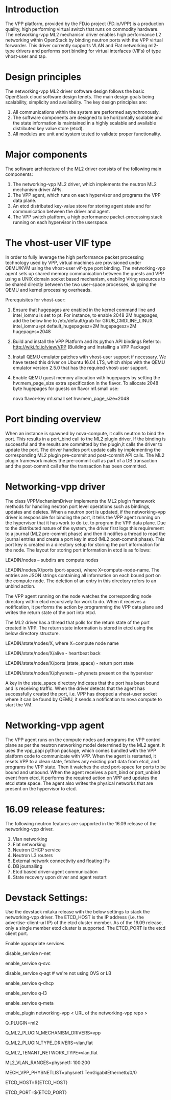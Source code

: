 # Introduction

The VPP platform, provided by the FD.io project (FD.io/VPP) is a production quality, high performing virtual switch that runs on commodity hardware. The networking-vpp ML2 mechanism driver enables high performance L2 networking within OpenStack by binding neutron ports with the VPP virtual forwarder. This driver currently supports VLAN and Flat networking ml2-type drivers and performs port binding for virtual interfaces (VIFs) of type vhost-user and tap.

# Design principles

The networking-vpp ML2 driver software design follows the basic OpenStack cloud software design tenets. The main design goals being scalability, simplicity and availability. The key design principles are:
1) All communications within the system are performed asynchronously. 
2) The software components are designed to be horizontally scalable and the state information is maintained in a highly scalable and available distributed key value store (etcd). 
3) All modules are unit and system tested to validate proper functionality. 

# Major components

The software architecture of the ML2 driver consists of the following main components:

1) The networking-vpp ML2 driver, which implements the neutron ML2 mechanism driver APIs.
2) The VPP agent, which runs on each hypervisor and programs the VPP data plane.
3) An etcd distributed key-value store for storing agent state and for communication between the driver and agent. 
4) The VPP switch platform, a high performance packet-processing stack running on each hypervisor in the userspace. 
  	
# The vhost-user VIF type

In order to fully leverage the high performance packet processing technology used by VPP, virtual machines are provisioned under QEMU/KVM using the vhost-user vif-type port binding. The networking-vpp agent sets up shared memory communication between the guests and VPP using a UNIX domain socket based mechanism, enabling Vring resources to be shared directly between the two user-space processes, skipping the QEMU and kernel processing overheads.

Prerequisites for vhost-user:
 	
1)	Ensure that hugepages are enabled in the kernel command line and intel_iommu is set to pt. For instance, to enable 2048 2M hugepages, add the below line to /etc/default/grub for GRUB_CMDLINE_LINUX
intel_iommu=pt default_hugepagesz=2M hugepagesz=2M hugepages=2048

2)	Build and install the VPP Platform and its python API bindings
    Refer to: http://wiki.fd.io/view/VPP (Building and Installing a VPP Package)

3)	Install QEMU emulator patches with vhost-user support if necessary.  We have tested this driver on Ubuntu 16.04 LTS, which ships with the QEMU emulator version 2.5.0 that has the required vhost-user support. 

4)	Enable QEMU guest memory allocation with hugepages by setting the hw:mem_page_size extra specification in the flavor. To allocate 2048 byte hugepages for guests on flavor m1.small use:

     nova flavor-key m1.small set hw:mem_page_size=2048 


# Port binding overview
	
When an instance is spawned by nova-compute, it calls neutron to bind the port.  This results in a port_bind call to the ML2 plugin driver.  If the binding is successful and the results are committed by the plugin,it calls the driver to update the port. The driver handles port update calls by implementing the corresponding ML2 plugin pre-commit and post-commit API calls.  The ML2 plugin framework makes the pre-commit call as part of a DB transaction and the post-commit call after the transaction has been committed.


# Networking-vpp driver

The class VPPMechanismDriver implements the ML2 plugin framework methods for handling neutron port level operations such as bindings, updates and deletes. When a neutron port is updated, if the networking-vpp driver is responsible for binding the port, it tells the VPP agent running on the hypervisor that it has work to do i.e. to program the VPP data plane. Due to the distributed nature of the system, the driver first logs this requirement to a journal (ML2 pre-commit phase) and then it notifies a thread to read the journal entries and create a port key in etcd (ML2 post-commit phase). This port key is created in a directory setup for storing the port information for the node. The layout for storing port information in etcd is as follows:

LEADIN/nodes – subdirs are compute nodes

LEADIN/nodes/X/ports  (port-space), where X=compute-node-name. The entries are JSON strings containing all information on each bound port on the compute node. The deletion of an entry in this directory refers to an unbind action.

The VPP agent running on the node watches the corresponding node directory within etcd recursively for work to do. When it receives a notification, it performs the action by programming the VPP data plane and writes the return state of the port into etcd. 

The ML2 driver has a thread that polls for the return state of the port created in VPP. The return state information is stored in etcd using the below directory structure.

LEADIN/state/nodes/X, where X=compute node name

LEADIN/state/nodes/X/alive  - heartbeat back

LEADIN/state/nodes/X/ports (state_space) - return port state

LEADIN/state/nodes/X/physnets – physnets present on the hypervisor

A key in the state_space directory indicates that the port has been bound and is receiving traffic.
When the driver detects that the agent has successfully created the port, i.e. VPP has dropped a vhost-user socket where it can be found by QEMU, it sends a notification to nova compute to start the VM. 


# Networking-vpp agent
The VPP agent runs on the compute nodes and programs the VPP control plane as per the neutron networking model determined by the ML2 agent. It uses the vpp_papi python package, which comes bundled with the VPP platform code to communicate with VPP.  When the agent is restarted, it resets VPP to a clean state, fetches any existing port data from etcd, and programs the VPP state. Then it watches the etcd port-space for ports to be bound and unbound.  When the agent receives a port_bind or port_unbind event from etcd, it performs the required action on VPP and updates the etcd state space.  The agent also writes the physical networks that are present on the hypervisor to etcd.

# 16.09 release features:
The following neutron features are supported in the 16.09 release of the networking-vpp driver.
1)	Vlan networking
2)	Flat networking
3)	Neutron DHCP service
4)	Neutron L3 routers
5)	External network connectivity and floating IPs
6)  DB journalling
7)  Etcd based driver-agent communication
8)  State recovery upon driver and agent restart

# Devstack Settings:

Use the devstack mitaka release with the below settings to stack the networking-vpp driver.
The ETCD_HOST is the IP address (i.e. the advertise-client-url IP) of the etcd cluster member. As of the 16.09 release, only a single member etcd cluster is supported. The ETCD_PORT is the etcd client port.

Enable appropriate services

disable_service n-net

enable_service q-svc

disable_service q-agt # we're not using OVS or LB

enable_service q-dhcp

enable_service q-l3

enable_service q-meta



enable_plugin networking-vpp  < URL of the networking-vpp repo >

Q_PLUGIN=ml2

Q_ML2_PLUGIN_MECHANISM_DRIVERS=vpp

Q_ML2_PLUGIN_TYPE_DRIVERS=vlan,flat

Q_ML2_TENANT_NETWORK_TYPE=vlan,flat

ML2_VLAN_RANGES=physnet1: 100:200

MECH_VPP_PHYSNETLIST=physnet1:TenGigabitEthernetb/0/0

ETCD_HOST=${ETCD_HOST}

ETCD_PORT=${ETCD_PORT}


